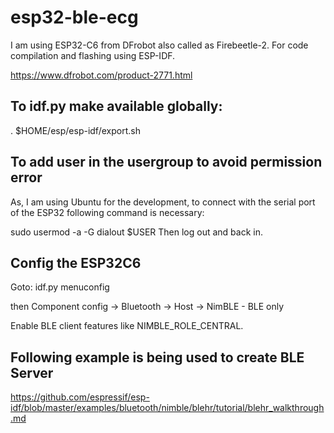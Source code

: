 # esp32-ble-ecg

I am using ESP32-C6 from DFrobot also called as Firebeetle-2. For code compilation and flashing using ESP-IDF. 

https://www.dfrobot.com/product-2771.html

## To idf.py make available globally:
. $HOME/esp/esp-idf/export.sh


## To add user in the usergroup to avoid permission error
As, I am using Ubuntu for the development, to connect with the serial port of the ESP32 following command is necessary:

sudo usermod -a -G dialout $USER
Then log out and back in.

## Config the ESP32C6
Goto: idf.py menuconfig

then Component config -> Bluetooth -> Host -> NimBLE - BLE only

Enable BLE client features like NIMBLE_ROLE_CENTRAL.

## Following example is being used to create BLE Server

https://github.com/espressif/esp-idf/blob/master/examples/bluetooth/nimble/blehr/tutorial/blehr_walkthrough.md
